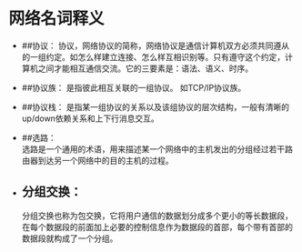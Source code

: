 # <div style="center">网络名词释义</div>

- ##协议：
    协议，网络协议的简称，网络协议是通信计算机双方必须共同遵从的一组约定。如怎么样建立连接、怎么样互相识别等。只有遵守这个约定，计算机之间才能相互通信交流。它的三要素是：语法、语义、时序。  
    
- ##协议族：
    是指彼此相互关联的一组协议。  如TCP/IP协议族。

- ##协议栈：
    是指某一组协议的关系以及该组协议的层次结构，一般有清晰的up/down依赖关系和上下行消息交互。
    
- ##选路：  
    选路是一个通用的术语，用来描述某一个网络中的主机发出的分组经过若干路由器到达另一个网络中的目的主机的过程。
    
- ## <div id='fenzujiaohuan'>分组交换：<div>
    分组交换也称为包交换，它将用户通信的数据划分成多个更小的等长数据段，在每个数据段的前面加上必要的控制信息作为数据段的首部，每个带有首部的数据段就构成了一个分组。